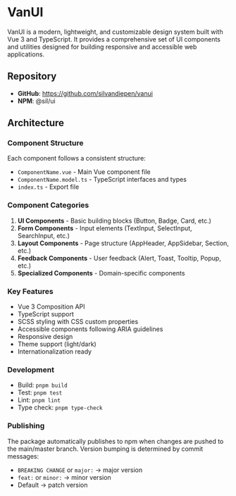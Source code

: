 # VanUI

VanUI is a modern, lightweight, and customizable design system built with Vue 3 and TypeScript. It provides a comprehensive set of UI components and utilities designed for building responsive and accessible web applications.

## Repository
- **GitHub**: https://github.com/silvandiepen/vanui
- **NPM**: @sil/ui

## Architecture

### Component Structure
Each component follows a consistent structure:
- `ComponentName.vue` - Main Vue component file
- `ComponentName.model.ts` - TypeScript interfaces and types
- `index.ts` - Export file

### Component Categories
1. **UI Components** - Basic building blocks (Button, Badge, Card, etc.)
2. **Form Components** - Input elements (TextInput, SelectInput, SearchInput, etc.)
3. **Layout Components** - Page structure (AppHeader, AppSidebar, Section, etc.)
4. **Feedback Components** - User feedback (Alert, Toast, Tooltip, Popup, etc.)
5. **Specialized Components** - Domain-specific components

### Key Features
- Vue 3 Composition API
- TypeScript support
- SCSS styling with CSS custom properties
- Accessible components following ARIA guidelines
- Responsive design
- Theme support (light/dark)
- Internationalization ready

### Development
- Build: `pnpm build`
- Test: `pnpm test`
- Lint: `pnpm lint`
- Type check: `pnpm type-check`

### Publishing
The package automatically publishes to npm when changes are pushed to the main/master branch. Version bumping is determined by commit messages:
- `BREAKING CHANGE` or `major:` → major version
- `feat:` or `minor:` → minor version  
- Default → patch version